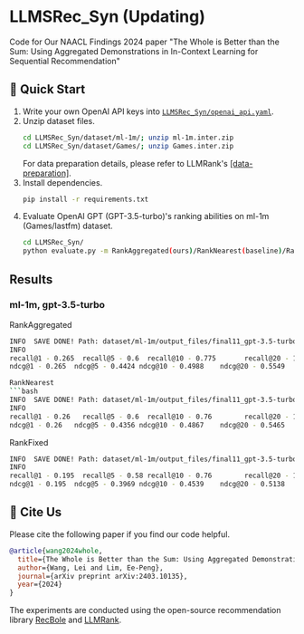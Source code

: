 # LLMSRec_Syn (Updating)
Code for Our NAACL Findings 2024 paper "The Whole is Better than the Sum: Using Aggregated Demonstrations in In-Context Learning for Sequential Recommendation"

## 🚀 Quick Start

1. Write your own OpenAI API keys into [`LLMSRec_Syn/openai_api.yaml`](https://github.com/demoleiwang/LLMSRec_Syn/blob/master/llmrank/openai_api.yaml).
2. Unzip dataset files.
    ```bash
    cd LLMSRec_Syn/dataset/ml-1m/; unzip ml-1m.inter.zip
    cd LLMSRec_Syn/dataset/Games/; unzip Games.inter.zip
    ```
    For data preparation details, please refer to LLMRank's [[data-preparation]](https://github.com/RUCAIBox/LLMRank/blob/master/llmrank/dataset/data-preparation.md).
3. Install dependencies.
    ```bash
    pip install -r requirements.txt
    ```
4. Evaluate OpenAI GPT (GPT-3.5-turbo)'s ranking abilities on ml-1m (Games/lastfm) dataset.
    ```bash
    cd LLMSRec_Syn/
    python evaluate.py -m RankAggregated(ours)/RankNearest(baseline)/RankFiexed(baseline) -d ml-1m
    ```

## Results

### ml-1m, gpt-3.5-turbo
RankAggregated 
```bash
INFO  SAVE DONE! Path: dataset/ml-1m/output_files/final11_gpt-3.5-turbo_ml-1m_RankAggregated_output_2020.json
INFO  
recall@1 - 0.265  recall@5 - 0.6  recall@10 - 0.775       recall@20 - 1.0 recall@50 - 1.0 
ndcg@1 - 0.265  ndcg@5 - 0.4424 ndcg@10 - 0.4988    ndcg@20 - 0.5549        ndcg@50 - 0.5549```

RankNearest
```bash
INFO  SAVE DONE! Path: dataset/ml-1m/output_files/final11_gpt-3.5-turbo_ml-1m_RankNearest_output_2020.json
INFO  
recall@1 - 0.26   recall@5 - 0.6  recall@10 - 0.76        recall@20 - 1.0 recall@50 - 1.0 
ndcg@1 - 0.26   ndcg@5 - 0.4356 ndcg@10 - 0.4867    ndcg@20 - 0.5465        ndcg@50 - 0.5465
```

RankFixed
```bash
INFO  SAVE DONE! Path: dataset/ml-1m/output_files/final11_gpt-3.5-turbo_ml-1m_RankFixed_output_2020.json
INFO  
recall@1 - 0.195  recall@5 - 0.58 recall@10 - 0.76        recall@20 - 1.0 recall@50 - 1.0 
ndcg@1 - 0.195  ndcg@5 - 0.3969 ndcg@10 - 0.4539    ndcg@20 - 0.5138        ndcg@50 - 0.5138
```

## 🌟 Cite Us

Please cite the following paper if you find our code helpful.

```bibtex
@article{wang2024whole,
  title={The Whole is Better than the Sum: Using Aggregated Demonstrations in In-Context Learning for Sequential Recommendation},
  author={Wang, Lei and Lim, Ee-Peng},
  journal={arXiv preprint arXiv:2403.10135},
  year={2024}
}
```

The experiments are conducted using the open-source recommendation library [RecBole](https://github.com/RUCAIBox/RecBole) and [LLMRank](https://github.com/RUCAIBox/LLMRank).
